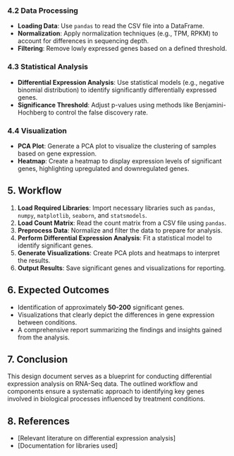 
### 4.2 Data Processing
- **Loading Data**: Use `pandas` to read the CSV file into a DataFrame.
- **Normalization**: Apply normalization techniques (e.g., TPM, RPKM) to account for differences in sequencing depth.
- **Filtering**: Remove lowly expressed genes based on a defined threshold.

### 4.3 Statistical Analysis
- **Differential Expression Analysis**: Use statistical models (e.g., negative binomial distribution) to identify significantly differentially expressed genes.
- **Significance Threshold**: Adjust p-values using methods like Benjamini-Hochberg to control the false discovery rate.

### 4.4 Visualization
- **PCA Plot**: Generate a PCA plot to visualize the clustering of samples based on gene expression.
- **Heatmap**: Create a heatmap to display expression levels of significant genes, highlighting upregulated and downregulated genes.

## 5. Workflow
1. **Load Required Libraries**: Import necessary libraries such as `pandas`, `numpy`, `matplotlib`, `seaborn`, and `statsmodels`.
2. **Load Count Matrix**: Read the count matrix from a CSV file using `pandas`.
3. **Preprocess Data**: Normalize and filter the data to prepare for analysis.
4. **Perform Differential Expression Analysis**: Fit a statistical model to identify significant genes.
5. **Generate Visualizations**: Create PCA plots and heatmaps to interpret the results.
6. **Output Results**: Save significant genes and visualizations for reporting.

## 6. Expected Outcomes
- Identification of approximately **50-200** significant genes.
- Visualizations that clearly depict the differences in gene expression between conditions.
- A comprehensive report summarizing the findings and insights gained from the analysis.

## 7. Conclusion
This design document serves as a blueprint for conducting differential expression analysis on RNA-Seq data. The outlined workflow and components ensure a systematic approach to identifying key genes involved in biological processes influenced by treatment conditions.

## 8. References
- [Relevant literature on differential expression analysis]
- [Documentation for libraries used]

